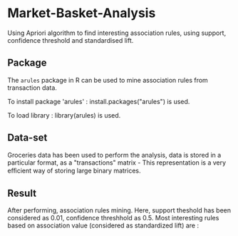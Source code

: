 # Market-Basket-Analysis
Using Apriori algorithm to find interesting association rules, using support, confidence threshold and standardised lift.

## Package
The `arules` package in R can be used to mine association rules from transaction data.

To install package 'arules' :
install.packages("arules") is used.

To load library :
library(arules) is used.

## Data-set
Groceries data has been used to perform the analysis, data is stored in a particular format, as a "transactions" matrix - This representation is a very eﬀicient way of storing large binary matrices.

## Result

After performing, association rules mining. Here, support theshold has been considered as 0.01, confidence threshhold as 0.5.
Most interesting rules based on association value (considered as standardized lift) are :

